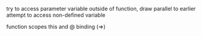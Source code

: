 try to access parameter variable outside of function, draw parallel to earlier attempt to access non-defined variable

function scopes
this and @
binding (=>)
